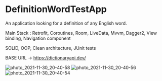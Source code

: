 # DefinitionWordTestApp
An application looking for a definition of any English word.

Main Stack : Retrofit, Сoroutines, Room, LiveData, Mvvm, Dagger2, View binding, Navigation component

SOLID, OOP, Clean architecture, JUnit tests

BASE URL -> https://dictionaryapi.dev/

![photo_2021-11-30_20-40-58](https://user-images.githubusercontent.com/76904012/144109240-e7ccf201-ef47-4dab-b9cb-cb692fdc66b6.jpg)
![photo_2021-11-30_20-40-56](https://user-images.githubusercontent.com/76904012/144109245-64d59bd6-99a6-4aed-91ee-954563db645f.jpg)
![photo_2021-11-30_20-40-54](https://user-images.githubusercontent.com/76904012/144109250-fd692e7c-527e-45ee-966f-418d87dfef72.jpg)
